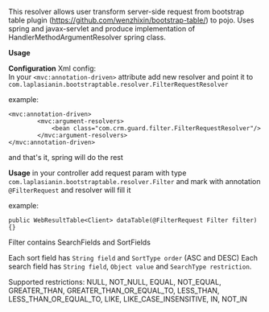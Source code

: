 This resolver allows user transform server-side request from bootstrap table plugin (https://github.com/wenzhixin/bootstrap-table/) to pojo.
Uses spring and javax-servlet and produce implementation of HandlerMethodArgumentResolver spring class.

<b>Usage</b>

<b>Configuration</b>
Xml config:<br>
In your `<mvc:annotation-driven>` attribute add new resolver and point it to `com.laplasianin.bootstraptable.resolver.FilterRequestResolver`

example:
```
<mvc:annotation-driven>
        <mvc:argument-resolvers>
            <bean class="com.crm.guard.filter.FilterRequestResolver"/>
        </mvc:argument-resolvers>
</mvc:annotation-driven>
```

and that's it, spring will do the rest

<b>Usage</b>
in your controller add request param with type `com.laplasianin.bootstraptable.resolver.Filter` and mark with 
annotation `@FilterRequest` and resolver will fill it

example:

`public WebResultTable<Client> dataTable(@FilterRequest Filter filter) {}`

Filter contains SearchFields and SortFields

Each sort field has `String field` and `SortType order` (ASC and DESC)
Each search field has `String field`, `Object value` and `SearchType restriction`. 


Supported restrictions: NULL, NOT_NULL,
    EQUAL, NOT_EQUAL,
    GREATER_THAN, GREATER_THAN_OR_EQUAL_TO,
    LESS_THAN, LESS_THAN_OR_EQUAL_TO,
    LIKE, LIKE_CASE_INSENSITIVE,
    IN, NOT_IN
